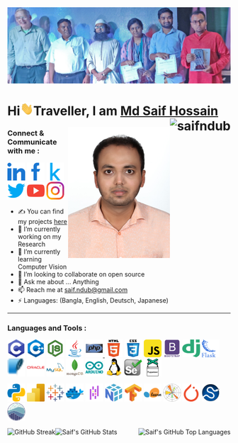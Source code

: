 <img src="https://github.com/saifndub/saifndub/blob/master/linkedin_banner.png" />
<h1>Hi<img src="Hi.gif" width="30px" height="30px">Traveller, I am <a href="https://sites.google.com/view/saifndub">Md Saif Hossain</a> <img align="right" src="https://komarev.com/ghpvc/?username=saifndub&label=Profile%20Views&color=brightgreen&style=flat" alt="saifndub" /> </h1>
<img align="right" src="https://github.com/saifndub/saifndub/blob/master/my_image.jpeg" width="230" />
<h3 align="left">Connect & Communicate with me :</h3>

[<img src="https://github.com/saifndub/saifndub/blob/master/icons/linked-in-alt.svg" width="40px" alt="LinkedIn |" />][linkedin]
[<img src="https://github.com/saifndub/saifndub/blob/master/icons/facebook-alt.svg" width="40px" alt=" Facebook |" />][facebook]
[<img src="https://github.com/saifndub/saifndub/blob/master/icons/kaggle.svg" width="40px" alt=" Kaggle |" />][kaggle]
[<img src="https://github.com/saifndub/saifndub/blob/master/icons/twitter.svg" width="40px" alt=" Twitter |" />][twitter]
[<img src="https://github.com/saifndub/saifndub/blob/master/icons/youtube.svg" width="40px" alt=" YouTube |" />][youtube]
[<img src="https://github.com/saifndub/saifndub/blob/master/icons/instagram.svg" width="40px" alt=" Instagram |" />][instagram]

- ✍ You can find my projects [here][portfolio]
- 🔭 I’m currently working on my Research
- 🌱 I’m currently learning Computer Vision
- 👯 I’m looking to collaborate on open source
- 💬 Ask me about ... Anything
- 📫 Reach me at saif.ndub@gmail.com
- ⚡ Languages: (Bangla, English, Deutsch, Japanese)
<hr>
<h3 align="left">Languages and Tools :</h3>
<p>

[<img src="tools/01_c.svg" alt="cprogramming" width="40" height="40"/>][c]
[<img src="tools/02_cpp.svg" alt="cplusplus" width="40" height="40"/>][cpp]
[<img src="tools/02_nodejs.svg" alt="nodejs" width="40" height="40"/>][nodejs]
[<img src="tools/05_java.svg" alt="java" width="40" height="40"/>][java]
[<img src="tools/06_php.svg" alt="php" width="40" height="40"/> ][php]
[<img src="tools/07_html5.svg" alt="html5" width="40" height="40"/>][html5]
[<img src="tools/08_css3.svg" alt="css3" width="40" height="40"/>][css3]
[<img src="tools/04_javascript.svg" alt="javascript" width="40" height="40"/>][js]
[<img src="tools/09_bootstrap.svg" alt="bootstrap" width="40" height="40"/>][bootstrap]
[<img src="tools/10_django.svg" alt="django" width="40" height="40"/>][django]
[<img src="tools/11_flask.svg" alt="flask" width="40" height="40"/>][flask]
[<img src="tools/15_sqlite.svg" alt="sqlite" width="40" height="40"/></a>][sqlite]
[<img src="tools/12_oracle.svg" alt="oracle" width="40" height="40"/>][oracle]
[<img src="tools/13_mysql.svg" alt="mysql" width="40" height="40"/>][mysql]
[<img src="tools/14_mongodb.svg" alt="mongodb" width="40" height="40"/>][mongodb]
[<img src="tools/29_arduino.svg" alt="arduino" width="40" height="40"/>][arduino]
[<img src="tools/28_linux.svg" alt="linux" width="40" height="40"/>][linux]
[<img src="tools/25_selenium.svg" alt="selenium" width="40" height="40"/>][selenium]
[<img src="tools/26_puppeteer.svg" alt="puppeteer" width="40" height="40"/>][puppeteer]

[<img src="tools/03_python.svg" alt="python" width="40" height="40"/>][python]
[<img src="tools/39_power_BI.svg" alt="power-bi" width="40" height="40"/>][power-bi]
[<img src="tools/40_tableau.svg" alt="tableau" width="40" height="40"/>][tableau]
[<img src="tools/23_docker.svg" alt="docker" width="40" height="40"/>][docker]
[<img src="tools/32_pandas.svg" alt="pandas" width="40" height="40"/>][pandas]
[<img src="tools/32_numpy.svg" alt="numpy" width="40" height="40"/>][numpy]
[<img src="tools/37_tensorflow.svg" alt="tensorflow" width="40" height="40"/>][tensorflow]
[<img src="tools/38_scikit.svg" alt="scikit_learn" width="40" height="40"/>][sklearn]
[<img src="tools/36_matplotlib.svg" alt="matplotlib" width="40" height="40"/>][matplotlib]
[<img src="tools/33_pytorch.svg" alt="pytorch" width="40" height="40"/>][pytorch]
[<img src="tools/34_scipy_2.svg" alt="pytorch" width="40" height="40"/>][scipy]
[<img src="tools/35_seaborn.svg" alt="pytorch" width="40" height="40"/>][seaborn]
</p>

<img align="right" alt="Saif's GitHub Top Languages" src="https://github-readme-stats.vercel.app/api/top-langs?username=saifndub&theme=dark&show_icons=true&locale=en" />

<img align="left" alt="GitHub Streak" src="https://github-readme-streak-stats.herokuapp.com?user=saifndub&theme=dark&date_format=M%20j%5B%2C%20Y%5D" />

<img align="left" alt="Saif's GitHub Stats" src="https://github-readme-stats.vercel.app/api?username=saifndub&theme=dark&show_icons=true&count_private=true&hide_border=false" />

[linkedin]: https://linkedin.com/in/saifndub
[facebook]: https://www.facebook.com/microsoftsaif
[kaggle]: https://www.kaggle.com/
[twitter]: https://twitter.com/saifndub
[youtube]: https://www.youtube.com/channel/UCvPA_YUCCTzd5RS6d82u6EQ
[instagram]: https://www.instagram.com/saifndub     
[gmail]: mailto:saif.ndub@gmail.com
[portfolio]: https://www.google.com

[c]: https://www.cprogramming.com/
[cpp]: https://www.w3schools.com/cpp/
[nodejs]: https://nodejs.org
[js]: https://developer.mozilla.org/en-US/docs/Web/JavaScript
[java]: https://www.java.com
[php]: https://www.php.net
[html5]: https://www.w3.org/html/
[css3]: https://www.w3schools.com/css/
[bootstrap]: https://getbootstrap.com
[django]: https://www.geeksforgeeks.org/django-tutorial/
[flask]: https://flask.palletsprojects.com/en/2.3.x/
[oracle]: https://www.oracle.com/
[mysql]: https://www.mysql.com/
[mongodb]: https://www.mongodb.com/
[sqlite]: https://www.sqlite.org/
[arduino]: https://www.arduino.cc/
[linux]: https://www.linux.org/
[selenium]: https://www.selenium.dev/
[puppeteer]: https://pptr.dev/
[azure]: https://azure.microsoft.com/
[aws]: https://aws.amazon.com/

[python]: https://www.python.org
[docker]: https://www.docker.com/
[pandas]: https://pandas.pydata.org/
[numpy]: https://numpy.org/
[pytorch]: https://pytorch.org/
[scipy]: https://scipy.github.io/devdocs/index.html
[seaborn]: https://seaborn.pydata.org/
[matplotlib]: https://matplotlib.org/
[sklearn]: https://scikit-learn.org/stable/
[tensorflow]: https://www.tensorflow.org
[tableau]: https://www.tableau.com/
[power-bi]: https://powerbi.microsoft.com/


<!--https://docs.scipy.org/doc/-->
<!--
[<img src="tools/Animation.gif" alt="azure" width="40" height="40"/>][azure]

![Saif's Github Profile Views](https://komarev.com/ghpvc/?username=saifndub&color=brightgreen&label=Total%20Views&style=flat) 

[![Saif's GitHub stats](https://github-readme-stats.vercel.app/api?username=saifndub&show_icons=true&count_private=true)](https://github.com/anuraghazra/github-readme-stats)

[![Top Langs](https://github-readme-stats.vercel.app/api/top-langs/?username=anuraghazra&show_icons=true&layout=compact)](https://github.com/anuraghazra/github-readme-stats)
-->

<!--
[<img src="linkedin.png" width="40px" />][linkedin]
[<img align="left" alt="holisitc_developer | LinkedIn" width="40px" src="linkedin.png" />][linkedin]

[linkedin]: https://linkedin.com/in/saifndub
-->


